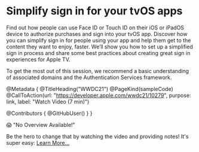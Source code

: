 # Simplify sign in for your tvOS apps

Find out how people can use Face ID or Touch ID on their iOS or iPadOS device to authorize purchases and sign into your tvOS app. Discover how you can simplify sign in for people using your app and help them get to the content they want to enjoy, faster. We’ll show you how to set up a simplified sign in process and share some best practices about creating great sign in experiences for Apple TV.

To get the most out of this session, we recommend a basic understanding of associated domains and the Authentication Services framework.

@Metadata {
   @TitleHeading("WWDC21")
   @PageKind(sampleCode)
   @CallToAction(url: "https://developer.apple.com/wwdc21/10279", purpose: link, label: "Watch Video (7 min)")

   @Contributors {
      @GitHubUser(<replace this with your GitHub handle>)
   }
}

😱 "No Overview Available!"

Be the hero to change that by watching the video and providing notes! It's super easy:
 [Learn More…](https://wwdcnotes.github.io/WWDCNotes/documentation/wwdcnotes/contributing)

